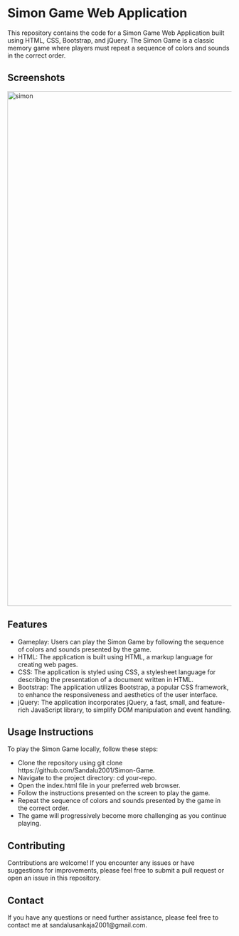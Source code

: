 <h1>Simon Game Web Application</h1>

This repository contains the code for a Simon Game Web Application built using HTML, CSS, Bootstrap, and jQuery. The Simon Game is a classic memory game where players must repeat a sequence of colors and sounds in the correct order.


## Screenshots

<img width="1158" alt="simon" src="https://github.com/Sandalu2001/Simon-Game/assets/86417299/8cc37c71-4df7-472a-b1b5-00a0f7533a31">

<h2>Features</h2>
<ul>
  <li>Gameplay: Users can play the Simon Game by following the sequence of colors and sounds presented by the game.</li>
  <li>HTML: The application is built using HTML, a markup language for creating web pages.</li>
  <li>CSS: The application is styled using CSS, a stylesheet language for describing the presentation of a document written in HTML.</li>
  <li>Bootstrap: The application utilizes Bootstrap, a popular CSS framework, to enhance the responsiveness and aesthetics of the user interface.</li>
  <li>jQuery: The application incorporates jQuery, a fast, small, and feature-rich JavaScript library, to simplify DOM manipulation and event handling.</li>
</ul>  


<h2>Usage Instructions</h2>
To play the Simon Game locally, follow these steps:

<ul>
  <li>Clone the repository using git clone https://github.com/Sandalu2001/Simon-Game.</li>
  <li>Navigate to the project directory: cd your-repo.</li>
  <li>Open the index.html file in your preferred web browser.</li>
  <li>Follow the instructions presented on the screen to play the game.</li>
  <li>Repeat the sequence of colors and sounds presented by the game in the correct order.</li>
  <li>The game will progressively become more challenging as you continue playing.</li>
</ul>  


<h2>Contributing</h2>
Contributions are welcome! If you encounter any issues or have suggestions for improvements, please feel free to submit a pull request or open an issue in this repository.

<h2>Contact</h2>
If you have any questions or need further assistance, please feel free to contact me at <email>sandalusankaja2001@gmail.com</email>.
